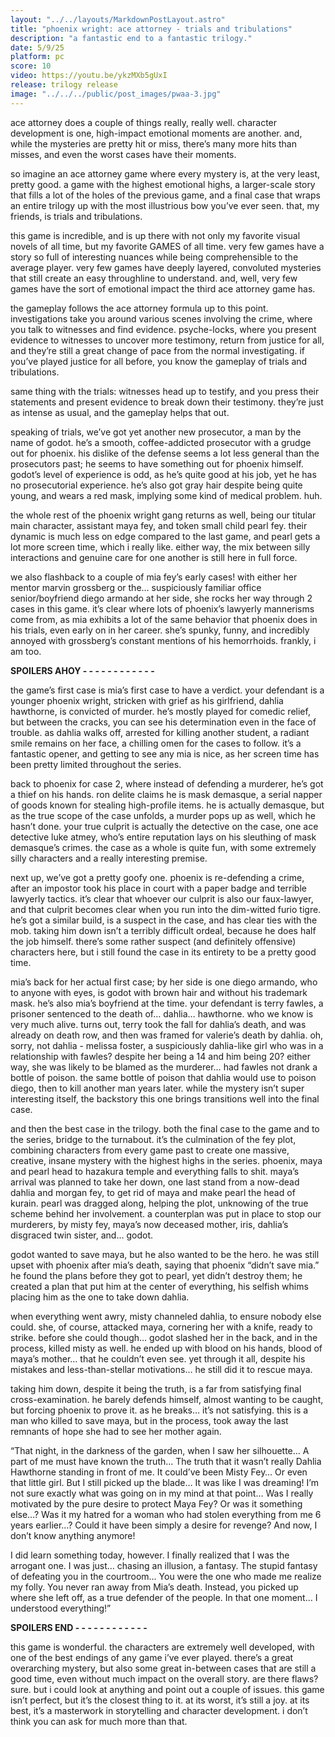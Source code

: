 ```yaml
---
layout: "../../layouts/MarkdownPostLayout.astro"
title: "phoenix wright: ace attorney - trials and tribulations"
description: "a fantastic end to a fantastic trilogy."
date: 5/9/25
platform: pc
score: 10
video: https://youtu.be/ykzMXb5gUxI
release: trilogy release
image: "../../../public/post_images/pwaa-3.jpg"
---
```

ace attorney does a couple of things really, really well. character development is one, high-impact emotional moments are another. and, while the mysteries are pretty hit or miss, there’s many more hits than misses, and even the worst cases have their moments.

so imagine an ace attorney game where every mystery is, at the very least, pretty good. a game with the highest emotional highs, a larger-scale story that fills a lot of the holes of the previous game, and a final case that wraps an entire trilogy up with the most illustrious bow you’ve ever seen. that, my friends, is trials and tribulations.

this game is incredible, and is up there with not only my favorite visual novels of all time, but my favorite GAMES of all time. very few games have a story so full of interesting nuances while being comprehensible to the average player. very few games have deeply layered, convoluted mysteries that still create an easy throughline to understand. and, well, very few games have the sort of emotional impact the third ace attorney game has.

the gameplay follows the ace attorney formula up to this point. investigations take you around various scenes involving the crime, where you talk to witnesses and find evidence. psyche-locks, where you present evidence to witnesses to uncover more testimony, return from justice for all, and they’re still a great change of pace from the normal investigating. if you’ve played justice for all before, you know the gameplay of trials and tribulations.

same thing with the trials: witnesses head up to testify, and you press their statements and present evidence to break down their testimony. they’re just as intense as usual, and the gameplay helps that out.

speaking of trials, we’ve got yet another new prosecutor, a man by the name of godot. he’s a smooth, coffee-addicted prosecutor with a grudge out for phoenix. his dislike of the defense seems a lot less general than the prosecutors past; he seems to have something out for phoenix himself. godot’s level of experience is odd, as he’s quite good at his job, yet he has no prosecutorial experience. he’s also got gray hair despite being quite young, and wears a red mask, implying some kind of medical problem. huh.

the whole rest of the phoenix wright gang returns as well, being our titular main character, assistant maya fey, and token small child pearl fey. their dynamic is much less on edge compared to the last game, and pearl gets a lot more screen time, which i really like. either way, the mix between silly interactions and genuine care for one another is still here in full force.

we also flashback to a couple of mia fey’s early cases! with either her mentor marvin grossberg or the… suspiciously familiar office senior/boyfriend diego armando at her side, she rocks her way through 2 cases in this game. it’s clear where lots of phoenix’s lawyerly mannerisms come from, as mia exhibits a lot of the same behavior that phoenix does in his trials, even early on in her career. she’s spunky, funny, and incredibly annoyed with grossberg’s constant mentions of his hemorrhoids. frankly, i am too.

**SPOILERS AHOY - - - - - - - - - - - -**

the game’s first case is mia’s first case to have a verdict. your defendant is a younger phoenix wright, stricken with grief as his girlfriend, dahlia hawthorne, is convicted of murder. he’s mostly played for comedic relief, but between the cracks, you can see his determination even in the face of trouble. as dahlia walks off, arrested for killing another student, a radiant smile remains on her face, a chilling omen for the cases to follow. it’s a fantastic opener, and getting to see any mia is nice, as her screen time has been pretty limited throughout the series.

back to phoenix for case 2, where instead of defending a murderer, he’s got a thief on his hands. ron delite claims he is mask demasque, a serial napper of goods known for stealing high-profile items. he is actually demasque, but as the true scope of the case unfolds, a murder pops up as well, which he hasn’t done. your true culprit is actually the detective on the case, one ace detective luke atmey, who’s entire reputation lays on his sleuthing of mask demasque’s crimes. the case as a whole is quite fun, with some extremely silly characters and a really interesting premise.

next up, we’ve got a pretty goofy one. phoenix is re-defending a crime, after an impostor took his place in court with a paper badge and terrible lawyerly tactics. it’s clear that whoever our culprit is also our faux-lawyer, and that culprit becomes clear when you run into the dim-witted furio tigre. he’s got a similar build, is a suspect in the case, and has clear ties with the mob. taking him down isn’t a terribly difficult ordeal, because he does half the job himself. there’s some rather suspect (and definitely offensive) characters here, but i still found the case in its entirety to be a pretty good time.

mia’s back for her actual first case; by her side is one diego armando, who to anyone with eyes, is godot with brown hair and without his trademark mask. he’s also mia’s boyfriend at the time. your defendant is terry fawles, a prisoner sentenced to the death of… dahlia… hawthorne. who we know is very much alive. turns out, terry took the fall for dahlia’s death, and was already on death row, and then was framed for valerie’s death by dahlia. oh, sorry, not dahlia - melissa foster, a suspiciously dahlia-like girl who was in a relationship with fawles? despite her being a 14 and him being 20? either way, she was likely to be blamed as the murderer… had fawles not drank a bottle of poison. the same bottle of poison that dahlia would use to poison diego, then to kill another man years later. while the mystery isn’t super interesting itself, the backstory this one brings transitions well into the final case. 

and then the best case in the trilogy. both the final case to the game and to the series, bridge to the turnabout. it’s the culmination of the fey plot, combining characters from every game past to create one massive, creative, insane mystery with the highest highs in the series. phoenix, maya and pearl head to hazakura temple and everything falls to shit. maya’s arrival was planned to take her down, one last stand from a now-dead dahlia and morgan fey, to get rid of maya and make pearl the head of kurain. pearl was dragged along, helping the plot, unknowing of the true scheme behind her involvement. a counterplan was put in place to stop our murderers, by misty fey, maya’s now deceased mother, iris, dahlia’s disgraced twin sister, and… godot.

godot wanted to save maya, but he also wanted to be the hero. he was still upset with phoenix after mia’s death, saying that phoenix “didn’t save mia.” he found the plans before they got to pearl, yet didn’t destroy them; he created a plan that put him at the center of everything, his selfish whims placing him as the one to take down dahlia.

when everything went awry, misty channeled dahlia, to ensure nobody else could. she, of course, attacked maya, cornering her with a knife, ready to strike. before she could though… godot slashed her in the back, and in the process, killed misty as well. he ended up with blood on his hands, blood of maya’s mother… that he couldn’t even see. yet through it all, despite his mistakes and less-than-stellar motivations… he still did it to rescue maya.

taking him down, despite it being the truth, is a far from satisfying final cross-examination. he barely defends himself, almost wanting to be caught, but forcing phoenix to prove it. as he breaks… it’s not satisfying. this is a man who killed to save maya, but in the process, took away the last remnants of hope she had to see her mother again.

“That night, in the darkness of the garden, when I saw her silhouette… A part of me must have known the truth… The truth that it wasn’t really Dahlia Hawthorne standing in front of me. It could’ve been Misty Fey… Or even that little girl. But I still picked up the blade… It was like I was dreaming! I’m not sure exactly what was going on in my mind at that point… Was I really motivated by the pure desire to protect Maya Fey? Or was it something else…? Was it my hatred for a woman who had stolen everything from me 6 years earlier…? Could it have been simply a desire for revenge? And now, I don’t know anything anymore!

I did learn something today, however. I finally realized that I was the arrogant one. I was just… chasing an illusion, a fantasy. The stupid fantasy of defeating you in the courtroom… You were the one who made me realize my folly. You never ran away from Mia’s death. Instead, you picked up where she left off, as a true defender of the people. In that one moment… I understood everything!” 

**SPOILERS END - - - - - - - - - - - -**

this game is wonderful. the characters are extremely well developed, with one of the best endings of any game i’ve ever played. there’s a great overarching mystery, but also some great in-between cases that are still a good time, even without much impact on the overall story. are there flaws? sure. but i could look at anything and point out a couple of issues. this game isn’t perfect, but it’s the closest thing to it. at its worst, it’s still a joy. at its best, it’s a masterwork in storytelling and character development. i don’t think you can ask for much more than that.
